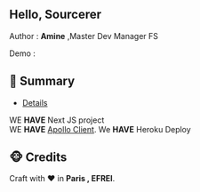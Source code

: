  
## Hello, Sourcerer

Author : **Amine** ,Master Dev Manager FS

Demo :  

## <a name='TOC'>🐼 Summary</a>

* [Details](#details)

WE **HAVE** Next JS project <br/>
WE **HAVE**  [Apollo Client](https://www.apollographql.com/docs/react).
We **HAVE** Heroku Deploy <br /> 

## <a name='credits'>🐵 Credits</a>

Craft with :heart: in **Paris , EFREI**.